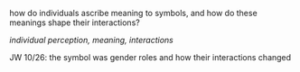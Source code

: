how do individuals ascribe meaning to symbols, and how do these meanings shape their interactions?

*individual perception, meaning, interactions*

JW 10/26: the symbol was gender roles and how their interactions changed